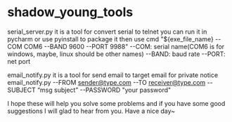 # shadow_young_tools

serial_server.py
  it is a tool for convert serial to telnet
  you can run it in pycharm or use pyinstall to package it
  then use cmd "${exe_file_name} --COM COM6 --BAND 9600 --PORT 9988"
  --COM:     serial name(COM6 is for windows, maybe, linux should be other names)
  --BAND:    baud rate
  --PORT:    net port

email_notify.py
  it is a tool for send email to target email for private notice
  email_notify.py --FROM sender@type.com --TO receiver@type.com --SUBJECT “msg subject” --PASSWORD "your password"

I hope these will help you solve some problems and if you have some good suggestions I will glad to hear from you.
Have a nice day~
